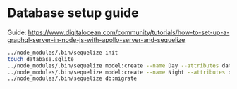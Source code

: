 # Database setup guide

Guide: https://www.digitalocean.com/community/tutorials/how-to-set-up-a-graphql-server-in-node-js-with-apollo-server-and-sequelize

```bash
../node_modules/.bin/sequelize init
touch database.sqlite
../node_modules/.bin/sequelize model:create --name Day --attributes date:string,grateful1:text,grateful2:text,grateful3:text,great1:text,great2:text,great3:text,iam:text --force
../node_modules/.bin/sequelize model:create --name Night --attributes date:string,amazing1:text,amazing2:text,amazing3:text,dayBetter:text --force
../node_modules/.bin/sequelize db:migrate
```
